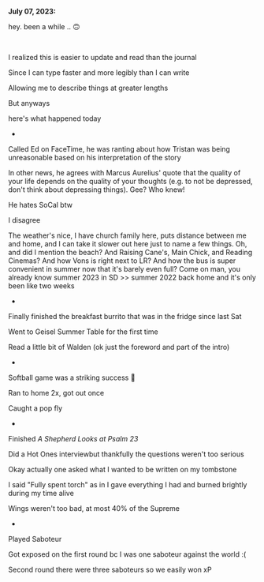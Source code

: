 **July 07, 2023:** 

hey. been a while .. 🙃

&nbsp;

I realized this is easier to update and read than the journal

Since I can type faster and more legibly than I can write

Allowing me to describe things at greater lengths

But anyways

here's what happened today 

-

Called Ed on FaceTime, he was ranting about how Tristan was being unreasonable based on his interpretation of the story

In other news, he agrees with Marcus Aurelius' quote that the quality of your life depends on the quality of your thoughts
(e.g. to not be depressed, don't think about depressing things). Gee? Who knew!

He hates SoCal btw 

I disagree 

The weather's nice, I have church family here, puts distance between me and home, 
and I can take it slower out here just to name a few things. Oh, and did I mention the beach? And Raising Cane's, Main Chick, and Reading Cinemas? And how Vons is right next to LR? And how the bus is super convenient in summer now that it's barely even full? Come on man, you already know summer 2023 in SD >> summer 2022 back home and it's only been like two weeks

-

Finally finished the breakfast burrito that was in the fridge since last Sat

Went to Geisel Summer Table for the first time 

Read a little bit of Walden (ok just the foreword and part of the intro)

-

Softball game was a striking success 🥎

Ran to home 2x, got out once 

Caught a pop fly

-

Finished _A Shepherd Looks at Psalm 23_

Did a Hot Ones interviewbut thankfully the questions weren't too serious

Okay actually one asked what I wanted to be written on my tombstone

I said "Fully spent torch" as in I gave everything I had and burned brightly during my time alive

Wings weren't too bad, at most 40% of the Supreme

-

Played Saboteur

Got exposed on the first round bc I was one saboteur against the world :(

Second round there were three saboteurs so we easily won xP


